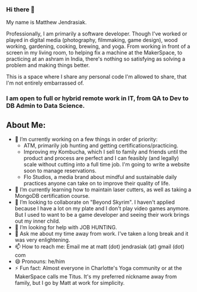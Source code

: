 ### Hi there 👋

<!--
**Jendrasi/Jendrasi** is a ✨ _special_ ✨ repository because its `README.md` (this file) appears on your GitHub profile.

Here are some ideas to get you started:

- 🔭 I’m currently working on ...
- 🌱 I’m currently learning ...
- 👯 I’m looking to collaborate on ...
- 🤔 I’m looking for help with ...
- 💬 Ask me about ...
- 📫 How to reach me: ...
- 😄 Pronouns: ...
- ⚡ Fun fact: ...
-->

My name is Matthew Jendrasiak.

Professionally, I am primarily a software developer. Though I've worked or played in digital media (photography, filmmaking, game design), wood working, gardening, cooking, brewing, and yoga. From working in front of a screen in my living room, to helping fix a machine at the MakerSpace, to practicing at an ashram in India, there's nothing so satisfying as solving a problem and making things better.

This is a space where I share any personal code I'm allowed to share, that I'm not entirely embarrassed of.

### I am open to full or hybrid remote work in IT, from QA to Dev to DB Admin to Data Science.

## About Me:
- 🔭 I’m currently working on a few things in order of priority:
  - ATM, primarily job hunting and getting certifications/practicing.
  - Improving my Kombucha, which I sell to family and friends until the product and process are perfect and I can feasibly (and legally) scale without cutting into a full time job. I'm going to write a website soon to manage reservations.
  - Flo Studios, a media brand about mindful and sustainable daily practices anyone can take on to improve their quality of life.
- 🌱 I’m currently learning how to maintain laser cutters, as well as taking a MongoDB certification course.
- 👯 I’m looking to collaborate on "Beyond Skyrim". I haven't applied because I have a lot on my plate and I don't play video games anymore. But I used to want to be a game developer and seeing their work brings out my inner child.
- 🤔 I’m looking for help with JOB HUNTING.
- 💬 Ask me about my time away from work. I've taken a long break and it was very enlightening.
- 📫 How to reach me: Email me at matt (dot) jendrasiak (at) gmail (dot) com
- 😄 Pronouns: he/him
- ⚡ Fun fact: Almost everyone in Charlotte's Yoga community or at the MakerSpace calls me Titus. It's my preferred nickname away from family, but I go by Matt at work for simplicity.
